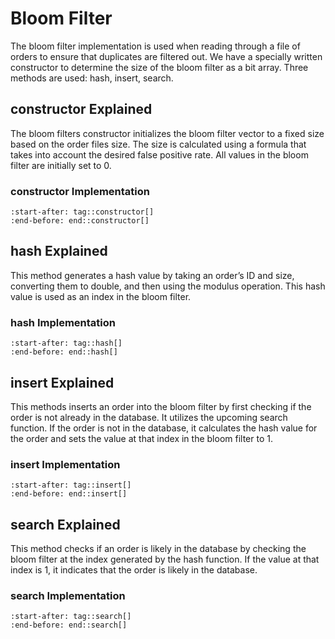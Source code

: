 # Bloom Filter

The bloom filter implementation is used when reading through a file of orders to ensure that duplicates are filtered out. We have a specially written constructor to determine the size of the bloom filter as a bit array. Three methods are used: hash, insert, search.

## constructor Explained
The bloom filters constructor initializes the bloom filter vector to a fixed size based on the order files size. The size is calculated using a formula that takes into account the desired false positive rate. All values in the bloom filter are initially set to 0.

### constructor Implementation
```{literalinclude} ../../src/bloom.cpp
:start-after: tag::constructor[]
:end-before: end::constructor[]
```

## hash Explained
This method generates a hash value by taking an order’s ID and size, converting them to double, and then using the modulus operation. This hash value is used as an index in the bloom filter.

### hash Implementation
```{literalinclude} ../../src/bloom.cpp
:start-after: tag::hash[]
:end-before: end::hash[]
```

## insert Explained
This methods inserts an order into the bloom filter by first checking if the order is not already in the database. It utilizes the upcoming search function. If the order is not in the database, it calculates the hash value for the order and sets the value at that index in the bloom filter to 1.

### insert Implementation
```{literalinclude} ../../src/bloom.cpp
:start-after: tag::insert[]
:end-before: end::insert[]
```

## search Explained
This method checks if an order is likely in the database by checking the bloom filter at the index generated by the hash function. If the value at that index is 1, it indicates that the order is likely in the database.

### search Implementation
```{literalinclude} ../../src/bloom.cpp
:start-after: tag::search[]
:end-before: end::search[]
```
